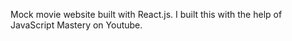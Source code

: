 Mock movie website built with React.js. I built this with the help of JavaScript Mastery on Youtube.
